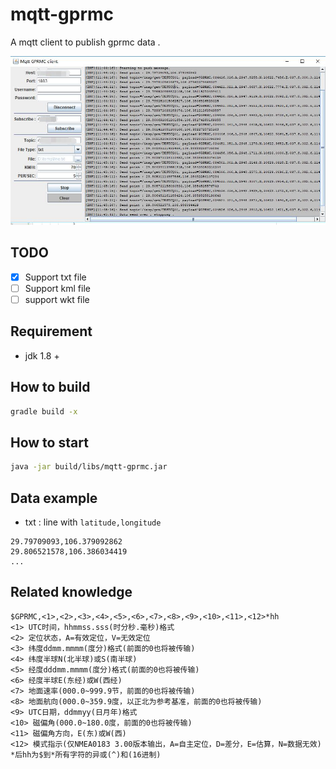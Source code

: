 # mqtt-gprmc
A mqtt client to publish gprmc data .

![](./screenshot.jpg)

## TODO
- [x] Support txt file
- [ ] Support kml file
- [ ] support wkt file

## Requirement

- jdk 1.8 +

## How to build

```bash
gradle build -x
```

## How to start

```bash
java -jar build/libs/mqtt-gprmc.jar
```

## Data example

- txt : line with  `latitude,longitude` 
```
29.79709093,106.379092862
29.806521578,106.386034419
...
```

## Related knowledge

```
$GPRMC,<1>,<2>,<3>,<4>,<5>,<6>,<7>,<8>,<9>,<10>,<11>,<12>*hh
<1> UTC时间，hhmmss.sss(时分秒.毫秒)格式
<2> 定位状态，A=有效定位，V=无效定位
<3> 纬度ddmm.mmmm(度分)格式(前面的0也将被传输)
<4> 纬度半球N(北半球)或S(南半球)
<5> 经度dddmm.mmmm(度分)格式(前面的0也将被传输)
<6> 经度半球E(东经)或W(西经)
<7> 地面速率(000.0~999.9节，前面的0也将被传输)
<8> 地面航向(000.0~359.9度，以正北为参考基准，前面的0也将被传输)
<9> UTC日期，ddmmyy(日月年)格式
<10> 磁偏角(000.0~180.0度，前面的0也将被传输)
<11> 磁偏角方向，E(东)或W(西)
<12> 模式指示(仅NMEA0183 3.00版本输出，A=自主定位，D=差分，E=估算，N=数据无效)
*后hh为$到*所有字符的异或(^)和(16进制)
```
